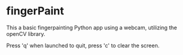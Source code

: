 # fingerPaint
This a basic fingerpainting Python app using a webcam, utilizing the openCV library.

Press 'q' when launched to quit, press 'c' to clear the screen.

